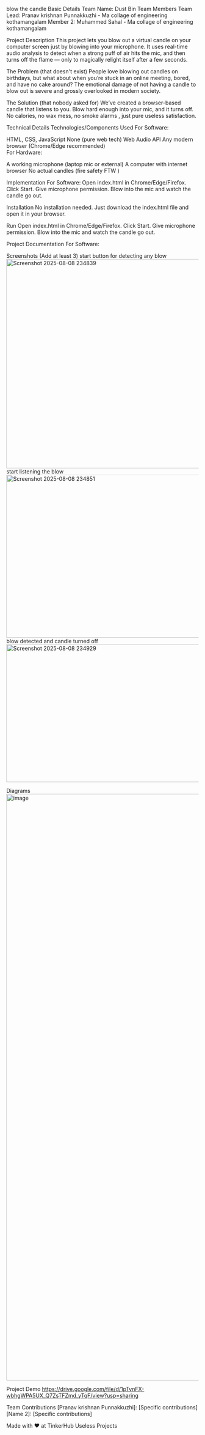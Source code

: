 blow the candle
Basic Details
Team Name: Dust Bin
Team Members
Team Lead: Pranav krishnan Punnakkuzhi - Ma collage of engineering kothamangalam
Member 2: Muhammed Sahal - Ma collage of engineering kothamangalam

Project Description
This project lets you blow out a virtual candle on your computer screen just by blowing into your microphone. It uses real-time audio analysis to detect when a strong puff of air hits the mic, and then turns off the flame — only to magically relight itself after a few seconds.

The Problem (that doesn't exist)
People love blowing out candles on birthdays, but what about when you’re stuck in an online meeting, bored, and have no cake around? The emotional damage of not having a candle to blow out is severe and grossly overlooked in modern society.

The Solution (that nobody asked for)
We’ve created a browser-based candle that listens to you. Blow hard enough into your mic, and it turns off. No calories, no wax mess, no smoke alarms , just pure useless satisfaction.

Technical Details
Technologies/Components Used
For Software:

HTML, CSS, JavaScript
None (pure web tech)
Web Audio API
Any modern browser (Chrome/Edge recommended)  
For Hardware:

A working microphone (laptop mic or external)
A computer with internet browser
No actual candles (fire safety FTW )

Implementation
For Software:
Open index.html in Chrome/Edge/Firefox.
Click Start.
Give microphone permission.
Blow into the mic and watch the candle go out.

Installation
No installation needed. Just download the index.html file and open it in your browser.

Run
Open index.html in Chrome/Edge/Firefox.
Click Start.
Give microphone permission.
Blow into the mic and watch the candle go out.

Project Documentation
For Software:

Screenshots (Add at least 3)
start button for detecting any blow
<img width="875" height="548" alt="Screenshot 2025-08-08 234839" src="https://github.com/user-attachments/assets/f47a2bcb-f73a-45d9-a3bd-95f61454c0cc" />
start listening the blow
<img width="698" height="427" alt="Screenshot 2025-08-08 234851" src="https://github.com/user-attachments/assets/6c73648f-c997-4284-933c-46866b416ad1" />
blow detected and candle turned off
<img width="651" height="361" alt="Screenshot 2025-08-08 234929" src="https://github.com/user-attachments/assets/d6043478-fed1-49eb-a9f7-b857dcac6475" />

Diagrams
<img width="1024" height="1536" alt="image" src="https://github.com/user-attachments/assets/2726f30b-226b-47b6-8f06-40fabd8d3e90" />




Project Demo
https://drive.google.com/file/d/1pTvnFX-wbhgWPA5UX_Q7ZsTFZmd_yTqF/view?usp=sharing


Team Contributions
[Pranav krishnan Punnakkuzhi]: [Specific contributions]
[Name 2]: [Specific contributions]

Made with ❤️ at TinkerHub Useless Projects
